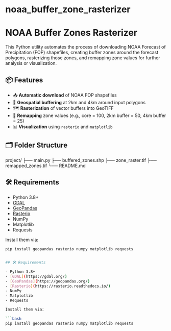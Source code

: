 # noaa_buffer_zone_rasterizer

# NOAA Buffer Zones Rasterizer

This Python utility automates the process of downloading NOAA Forecast of Precipitation (FOP) shapefiles, creating buffer zones around the forecast polygons, rasterizing those zones, and remapping zone values for further analysis or visualization.

## 📦 Features

- 📥 **Automatic download** of NOAA FOP shapefiles
- 📏 **Geospatial buffering** at 2km and 4km around input polygons
- 🗺️ **Rasterization** of vector buffers into GeoTIFF
- 🔁 **Remapping** zone values (e.g., core = 100, 2km buffer = 50, 4km buffer = 25)
- 📊 **Visualization** using `rasterio` and `matplotlib`

## 🗂️ Folder Structure

project/ ├── main.py ├── buffered_zones.shp ├── zone_raster.tif ├── remapped_zones.tif └── README.md


## 🛠️ Requirements

- Python 3.8+
- [GDAL](https://gdal.org/)
- [GeoPandas](https://geopandas.org/)
- [Rasterio](https://rasterio.readthedocs.io/)
- NumPy
- Matplotlib
- Requests

Install them via:

```bash
pip install geopandas rasterio numpy matplotlib requests


## 🛠️ Requirements

- Python 3.8+
- [GDAL](https://gdal.org/)
- [GeoPandas](https://geopandas.org/)
- [Rasterio](https://rasterio.readthedocs.io/)
- NumPy
- Matplotlib
- Requests

Install them via:

```bash
pip install geopandas rasterio numpy matplotlib requests
